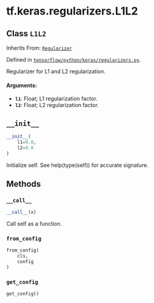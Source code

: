 <div itemscope itemtype="http://developers.google.com/ReferenceObject">
<meta itemprop="name" content="tf.keras.regularizers.L1L2" />
<meta itemprop="path" content="Stable" />
<meta itemprop="property" content="__call__"/>
<meta itemprop="property" content="__init__"/>
<meta itemprop="property" content="from_config"/>
<meta itemprop="property" content="get_config"/>
</div>

# tf.keras.regularizers.L1L2

## Class `L1L2`

Inherits From: [`Regularizer`](../../../tf/keras/regularizers/Regularizer.md)



Defined in [`tensorflow/python/keras/regularizers.py`](https://www.tensorflow.org/code/tensorflow/python/keras/regularizers.py).

Regularizer for L1 and L2 regularization.

#### Arguments:

* <b>`l1`</b>: Float; L1 regularization factor.
* <b>`l2`</b>: Float; L2 regularization factor.

<h2 id="__init__"><code>__init__</code></h2>

``` python
__init__(
    l1=0.0,
    l2=0.0
)
```

Initialize self.  See help(type(self)) for accurate signature.



## Methods

<h3 id="__call__"><code>__call__</code></h3>

``` python
__call__(x)
```

Call self as a function.

<h3 id="from_config"><code>from_config</code></h3>

``` python
from_config(
    cls,
    config
)
```



<h3 id="get_config"><code>get_config</code></h3>

``` python
get_config()
```





